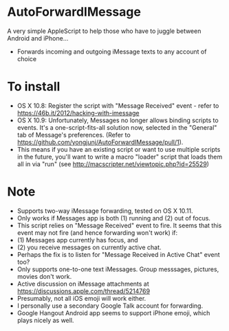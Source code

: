 AutoForwardIMessage
===================

A very simple AppleScript to help those who have to juggle between Android and iPhone...
- Forwards incoming and outgoing iMessage texts to any account of choice

To install
==========
- OS X 10.8: Register the script with "Message Received" event - refer to https://46b.it/2012/hacking-with-imessage
- OS X 10.9: Unfortunately, Messages no longer allows binding scripts to events. It's a one-script-fits-all solution now, selected in the "General" tab of Message's preferences. (Refer to https://github.com/yongjunj/AutoForwardIMessage/pull/1). 
- This means if you have an existing script or want to use multiple scripts in the future, you'll want to write a macro "loader" script that loads them all in via "run" (see http://macscripter.net/viewtopic.php?id=25529)

Note
====
- Supports two-way iMessage forwarding, tested on OS X 10.11.
- Only works if Messages app is both (1) running and (2) out of focus.
 - This script relies on "Message Received" event to fire. It seems that this event may not fire (and hence forwarding won't work) if:
  - (1) Messages app currently has focus, and 
  - (2) you receive messages on currently active chat.
 - Perhaps the fix is to listen for "Message Received in Active Chat" event too?
- Only supports one-to-one text iMessages. Group messsages, pictures, movies don't work.
 - Active discussion on iMessage attachments at https://discussions.apple.com/thread/5214769
- Presumably, not all iOS emoji will work either.
 - I personally use a secondary Google Talk account for forwarding.
 - Google Hangout Android app seems to support iPhone emoji, which plays nicely as well.
